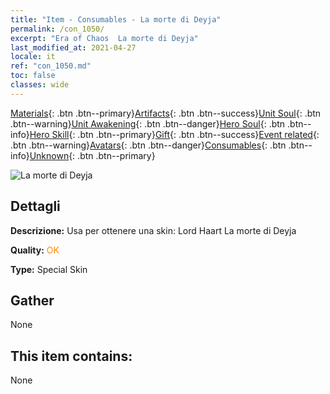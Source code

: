 ```yaml
---
title: "Item - Consumables - La morte di Deyja"
permalink: /con_1050/
excerpt: "Era of Chaos  La morte di Deyja"
last_modified_at: 2021-04-27
locale: it
ref: "con_1050.md"
toc: false
classes: wide
---
```

 [Materials](/ItemsIT/){: .btn .btn--primary}[Artifacts](/ItemsIT/Artifacts/){: .btn .btn--success}[Unit Soul](/ItemsIT/UnitSoul/){: .btn .btn--warning}[Unit Awakening](/ItemsIT/UnitAwakening/){: .btn .btn--danger}[Hero Soul](/ItemsIT/HeroSoul/){: .btn .btn--info}[Hero Skill](/ItemsIT/HeroSkill/){: .btn .btn--primary}[Gift](/ItemsIT/Gift/){: .btn .btn--success}[Event related](/ItemsIT/Events/){: .btn .btn--warning}[Avatars](/ItemsIT/Avatars/){: .btn .btn--danger}[Consumables](/ItemsIT/Consumables/){: .btn .btn--info}[Unknown](/ItemsIT/Unknown/){: .btn .btn--primary}

 ![La morte di Deyja](/images/h/h_LordHaart4.jpg)

## Dettagli
 **Descrizione:** Usa per ottenere una skin: Lord Haart La morte di Deyja

 **Quality:** <span style="color: #FF8C00">OK</span>

 **Type:** Special Skin

## Gather

  None

## This item contains:

  None

